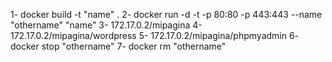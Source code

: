 1- docker build -t "name" .
2- docker run -d -t -p 80:80 -p 443:443 --name "othername" "name"
3- 172.17.0.2/mipagina
4- 172.17.0.2/mipagina/wordpress
5- 172.17.0.2/mipagina/phpmyadmin
6- docker stop "othername"
7- docker rm "othername"
